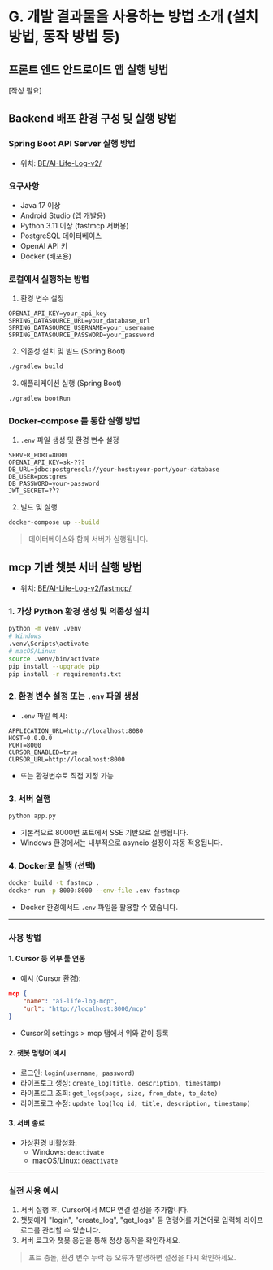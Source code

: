 # G. 개발 결과물을 사용하는 방법 소개 (설치 방법, 동작 방법 등)


## 프론트 엔드  안드로이드 앱 실행 방법

[작성 필요]

## Backend 배포 환경 구성 및 실행 방법

### Spring Boot API Server 실행 방법

+ 위치: [BE/AI-Life-Log-v2/](../../BE/AI-Life-Log-v2/)

### 요구사항
- Java 17 이상
- Android Studio (앱 개발용)
- Python 3.11 이상 (fastmcp 서버용)
- PostgreSQL 데이터베이스
- OpenAI API 키
- Docker (배포용)

### 로컬에서 실행하는 방법

1. 환경 변수 설정

```properties
OPENAI_API_KEY=your_api_key
SPRING_DATASOURCE_URL=your_database_url
SPRING_DATASOURCE_USERNAME=your_username
SPRING_DATASOURCE_PASSWORD=your_password
```

2. 의존성 설치 및 빌드 (Spring Boot)

```bash
./gradlew build
```

3. 애플리케이션 실행 (Spring Boot)

```bash
./gradlew bootRun
```

### Docker-compose 를 통한 실행 방법

1. `.env` 파일 생성 및 환경 변수 설정

```properties
SERVER_PORT=8080
OPENAI_API_KEY=sk-???
DB_URL=jdbc:postgresql://your-host:your-port/your-database
DB_USER=postgres
DB_PASSWORD=your-password
JWT_SECRET=???
```

2. 빌드 및 실행


```bash
docker-compose up --build
```
> 데이터베이스와 함께 서버가 실행됩니다. 

## mcp 기반 챗봇 서버 실행 방법

+ 위치: [BE/AI-Life-Log-v2/fastmcp/](../../BE/AI-Life-Log-v2/fastmcp/)

### 1. 가상 Python 환경 생성 및 의존성 설치

```bash
python -m venv .venv
# Windows
.venv\Scripts\activate
# macOS/Linux
source .venv/bin/activate
pip install --upgrade pip
pip install -r requirements.txt
```

### 2. 환경 변수 설정 또는 `.env` 파일 생성

- `.env` 파일 예시:
```properties
APPLICATION_URL=http://localhost:8080
HOST=0.0.0.0
PORT=8000
CURSOR_ENABLED=true
CURSOR_URL=http://localhost:8000
```
- 또는 환경변수로 직접 지정 가능

### 3. 서버 실행

```bash
python app.py
```
- 기본적으로 8000번 포트에서 SSE 기반으로 실행됩니다.
- Windows 환경에서는 내부적으로 asyncio 설정이 자동 적용됩니다.

### 4. Docker로 실행 (선택)

```bash
docker build -t fastmcp .
docker run -p 8000:8000 --env-file .env fastmcp
```
- Docker 환경에서도 `.env` 파일을 활용할 수 있습니다.

---

### 사용 방법

#### 1. Cursor 등 외부 툴 연동

- 예시 (Cursor 환경):
```json
mcp {
    "name": "ai-life-log-mcp",
    "url": "http://localhost:8000/mcp"
}
```
- Cursor의 settings > mcp 탭에서 위와 같이 등록

#### 2. 챗봇 명령어 예시

- 로그인: `login(username, password)`
- 라이프로그 생성: `create_log(title, description, timestamp)`
- 라이프로그 조회: `get_logs(page, size, from_date, to_date)`
- 라이프로그 수정: `update_log(log_id, title, description, timestamp)`

#### 3. 서버 종료

- 가상환경 비활성화:  
  - Windows: `deactivate`  
  - macOS/Linux: `deactivate`

---

### 실전 사용 예시

1. 서버 실행 후, Cursor에서 MCP 연결 설정을 추가합니다.
2. 챗봇에게 "login", "create_log", "get_logs" 등 명령어를 자연어로 입력해 라이프로그를 관리할 수 있습니다.
3. 서버 로그와 챗봇 응답을 통해 정상 동작을 확인하세요.

> 포트 충돌, 환경 변수 누락 등 오류가 발생하면 설정을 다시 확인하세요.


